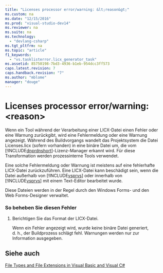 ```yaml
---
title: "Licenses processor error/warning: &lt;reason&gt;"
ms.custom: na
ms.date: "12/15/2016"
ms.prod: "visual-studio-dev14"
ms.reviewer: na
ms.suite: na
ms.technology: 
  - "devlang-csharp"
ms.tgt_pltfrm: na
ms.topic: "article"
f1_keywords: 
  - "vs.tasklisterror.licx_generator_task"
ms.assetid: 85750198-7bd3-4936-b1eb-954dcc3ff573
caps.latest.revision: 7
caps.handback.revision: "7"
ms.author: "mblome"
manager: "douge"
---
```

# Licenses processor error/warning: &lt;reason&gt;
Wenn ein Tool während der Verarbeitung einer LICX\-Datei einen Fehler oder eine Warnung zurückgibt, wird eine Fehlermeldung oder eine Warnung angezeigt.  Während des Buildvorgangs wandelt das Projektsystem die Datei Licenses.licx \(sofern vorhanden\) in eine binäre Datei um, die vom [!INCLUDE[dnprdnshort](../error-messages/tool-errors/includes/dnprdnshort_md.md)]\-Lizenz\-Manager erkannt wird.  Für diese Transformation werden prozessinterne Tools verwendet.  
  
 Eine solche Fehlermeldung oder Warnung ist meistens auf eine fehlerhafte LICX\-Datei zurückzuführen.  Eine LICX\-Datei kann beschädigt sein, wenn die Datei außerhalb von [!INCLUDE[vsprvs](../assembler/masm/includes/vsprvs_md.md)] oder innerhalb von [!INCLUDE[vsprvs](../assembler/masm/includes/vsprvs_md.md)] mit einem Text\-Editor bearbeitet wurde.  
  
 Diese Dateien werden in der Regel durch den Windows Forms\- und den Web Forms\-Designer verwaltet.  
  
### So beheben Sie diesen Fehler  
  
1.  Berichtigen Sie das Format der LICX\-Datei.  
  
     Wenn ein Fehler angezeigt wird, wurde keine binäre Datei generiert, d. h., der Buildprozess schlägt fehl.  Warnungen werden nur zur Information ausgegeben.  
  
## Siehe auch  
 [File Types and File Extensions in Visual Basic and Visual C\#](assetId:///f793852c-da06-4d52-a826-65f635844772)